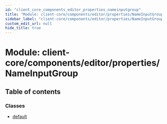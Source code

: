 ```yaml
---
id: "client_core_components_editor_properties_nameinputgroup"
title: "Module: client-core/components/editor/properties/NameInputGroup"
sidebar_label: "client-core/components/editor/properties/NameInputGroup"
custom_edit_url: null
hide_title: true
---
```


# Module: client-core/components/editor/properties/NameInputGroup

## Table of contents

### Classes

- [default](../classes/client_core_components_editor_properties_nameinputgroup.default.md)
